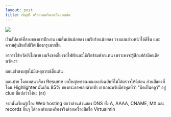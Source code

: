 ```yaml
---
layout: post
title: day6 หรือว่าผมเริ่มจะเป็นแบบนั้น
---
```

![](https://lh3.googleusercontent.com/yjfphMpijmM6UdAE_jeyS8CPROqc2TqyvlYxzZ4iqRtE7A5_iBDu1OdKmg6LIRN-zjWp5ZyPXk304h4bzsazCItBYbAuVAZkVdboqmQjDf9kDT3e3_mQqvVs-StNOxvxS_Dv1b-7LY3TVzh89Rh2kjPvw4i1lnNeV66FWNkBfSRhSjU4k4X1EzcRVDozli4IfULWgWEHuO-lIUke27orWBLel9x_bOpMJ36Pfn_luxDscZBVPzMndPtIeUb9cyCSzisJFI28ZnOcgcqgWaPiUYz1sd5hlePuzlnbVEJJ7U95r1AkLf3QmfmRE9RMIXmRjd5vyWx8BBmjnenBcBkJG5Oe7v0-rsIl7xuh4Uh2PpY7VwzzIR07mo0SM5Fdt7b4m6wN7rzgR1I1AxN_vYvW2bSjOn42afGYItZxByD59wJbr4S3HZ9yba-Q6YbL-o68ThpibrKSPK6oz5JL32-xur5UVrjjbcBA5gczPO9Id3Ekhuf60BMLzuZI9nJnibyAFCSZGK16BvNNrPtXIHjZrcHaWxHz3iZVGfbsp1zulrJAAS_ssRIyC7ucaG4orZ6gCfmwnDAjZLEhd8SPXT3c3ODYIjhZPxSmP83NybiwV36jH0Ex0TCOMA=w1512-h1081-no)

เริ่มสัปดาห์ที่สองของการฝึกงาน ผมตื่นเต้นน้อยลง ผมรีบร้อนน้อยลง วางแผนล่วงหน้าได้ดีขึ้น และความคุ้นชินกับชีวิตเมืองกรุงมากขึ้น


อาการไข้หวัดยังไม่หาย ผมจึงขอเลี่ยงรถไฟฟ้าและใช้เรือข้ามฟากแทน เพราะคงจะรู้สึกแย่ถ้ามีคนติดหวัดเรา 

ตอนเช้าสงบสุขไม่มีเหตุการณ์ตื่นเต้น

ตอนบ่าย โดยเทศนาเรื่อง Resume ยกใหญ่เพราะผมเผลอส่งฉบับที่ไม่ได้ตรวจให้ดีก่อน ส่วนสีแดงที่โดน Highlighter มันเกิน 85% ของกระดาษเลยด้วยซ้ำ เอาเถอะครับมีคำพูดที่ว่า "ผิดเป็นคลูว์" อยู่ clue ที่แปลว่าโง่นะ (ฮา)

จากนั้นเรียนรู้เรื่อง Web hosting ต่อว่าด้านส่วนของ DNS ทั้ง A, AAAA, CNAME, MX และ records อื่นๆ ได้ลองทำบนเครื่องจริงด้วยเครื่องมือชื่อ Virtualmin